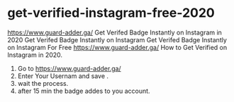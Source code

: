 # get-verified-instagram-free-2020
https://www.guard-adder.ga/
Get Verifed Badge Instantly on Instagram in 2020
 Get Verifed Badge Instantly on Instagram 
 Get Verifed Badge Instantly on Instagram For Free 
https://www.guard-adder.ga/
How to Get Verified on Instagram in 2020.
 1. Go to https://www.guard-adder.ga/ 
 2. Enter Your Usernam and save .
 3. wait the process. 
 4. after 15 min the badge addes to you account.
